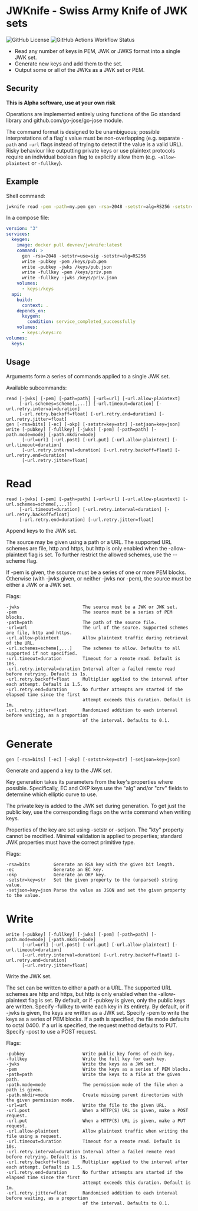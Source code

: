 # JWKnife - Swiss Army Knife of JWK sets

![GitHub License](https://img.shields.io/github/license/devnev/jwknife)
![GitHub Actions Workflow Status](https://img.shields.io/github/actions/workflow/status/devnev/jwknife/ci.yml?branch=main)

 - Read any number of keys in PEM, JWK or JWKS format into a single JWK set.
 - Generate new keys and add them to the set.
 - Output some or all of the JWKs as a JWK set or PEM.

## Security

**This is Alpha software, use at your own risk**

Operations are implemented entirely using functions of the Go standard library and github.com/go-jose/go-jose module.

The command format is designed to be unambiguous; possible interpretations of a flag's value must be non-overlapping (e.g. separate `-path` and `-url` flags instead of trying to detect if the value is a valid URL). Risky behaviour like outputting private keys or use plaintext protocols require an individual boolean flag to explicitly allow them (e.g. `-allow-plaintext` or `-fullkey`).

## Example

Shell command:

```sh
jwknife read -pem -path=my.pem gen -rsa=2048 -setstr=alg=RS256 -setstr=use=sig write -jwks -path=my-jwk.json
```

In a compose file:

```yml
version: "3"
services:
  keygen:
    image: docker pull devnev/jwknife:latest
    command: >
      gen -rsa=2048 -setstr=use=sig -setstr=alg=RS256
      write -pubkey -pem /keys/pub.pem
      write -pubkey -jwks /keys/pub.json
      write -fullkey -pem /keys/priv.pem
      write -fullkey -jwks /keys/priv.json
    volumes:
      - keys:/keys
  api:
    build:
      context: .
    depends_on:
      keygen:
        condition: service_completed_successfully
    volumes:
      - keys:/keys:ro
volumes:
  keys:
```

## Usage

Arguments form a series of commands applied to a single JWK set.

Available subcommands:

```
read [-jwks] [-pem] [-path=path] [-url=url] [-url.allow-plaintext]
     [-url.schemes=scheme[,...]] [-url.timeout=duration] [-url.retry.interval=duration]
     [-url.retry.backoff=float] [-url.retry.end=duration] [-url.retry.jitter=float]
gen [-rsa=bits] [-ec] [-okp] [-setstr=key=str] [-setjson=key=json]
write [-pubkey] [-fullkey] [-jwks] [-pem] [-path=path] [-path.mode=mode] [-path.mkdir=mode]
      [-url=url] [-url.post] [-url.put] [-url.allow-plaintext] [-url.timeout=duration]
      [-url.retry.interval=duration] [-url.retry.backoff=float] [-url.retry.end=duration]
      [-url.retry.jitter=float]
```

# Read

```
read [-jwks] [-pem] [-path=path] [-url=url] [-url.allow-plaintext] [-url.schemes=scheme[,...]]
     [-url.timeout=duration] [-url.retry.interval=duration] [-url.retry.backoff=float]
     [-url.retry.end=duration] [-url.retry.jitter=float]
```

Append keys to the JWK set.

The source may be given using a path or a URL. The supported URL schemes are file, http and https,
but http is only enabled when the -allow-plaintext flag is set. To further restrict the allowed
schemes, use the --scheme flag.

If -pem is given, the ssource must be a series of one or more PEM blocks. Otherwise (with -jwks
given, or neither -jwks nor -pem), the source must be either a JWK or a JWK set.

Flags:

```
-jwks                        The source must be a JWK or JWK set.
-pem                         The source must be a series of PEM blocks.
-path=path                   The path of the source file.
-url=url                     The url of the source. Supported schemes are file, http and https.
-url.allow-plaintext         Allow plaintext traffic during retrieval of the URL.
-url.schemes=scheme[,...]    The schemes to allow. Defaults to all supported if not specified.
-url.timeout=duration        Timeout for a remote read. Default is 10s.
-url.retry.interval=duration Interval after a failed remote read before retrying. Default is 1s.
-url.retry.backoff=float     Multiplier applied to the interval after each attempt. Default is 1.5.
-url.retry.end=duration      No further attempts are started if the elapsed time since the first
                             attempt exceeds this duration. Default is 1m.
-url.retry.jitter=float      Randomised addition to each interval before waiting, as a proportion
                             of the interval. Defaults to 0.1.
```

# Generate

```
gen [-rsa=bits] [-ec] [-okp] [-setstr=key=str] [-setjson=key=json]
```

Generate and append a key to the JWK set.

Key generation takes its parameters from the key's properties where possible. Specifically, EC and
OKP keys use the "alg" and/or "crv" fields to determine which elliptic curve to use.

The private key is added to the JWK set during generation. To get just the public key, use the
corresponding flags on the write command when writing keys.

Properties of the key are set using -setstr or -setjson. The "kty" property cannot be modified.
Minimal validation is applied to properties; standard JWK properties must have the correct primitive
type.

Flags:
```
-rsa=bits         Generate an RSA key with the given bit length.
-ec               Generate an EC key.
-okp              Generate an OKP key.
-setstr=key=str   Set the given property to the (unparsed) string value.
-setjson=key=json Parse the value as JSON and set the given property to the value.
```

# Write

```
write [-pubkey] [-fullkey] [-jwks] [-pem] [-path=path] [-path.mode=mode] [-path.mkdir=mode]
      [-url=url] [-url.post] [-url.put] [-url.allow-plaintext] [-url.timeout=duration]
      [-url.retry.interval=duration] [-url.retry.backoff=float] [-url.retry.end=duration]
      [-url.retry.jitter=float]
```

Write the JWK set.

The set can be written to either a path or a URL. The supported URL schemes are http and https, but
http is only enabled when the -allow-plaintext flag is set. By default, or if -pubkey is given, only
the public keys are written. Specify -fullkey to write each key in its entirety. By default, or if
-jwks is given, the keys are written as a JWK set. Specify -pem to write the keys as a series of PEM
blocks. If a path is specified, the file mode defaults to octal 0400. If a url is specified, the
request method defaults to PUT. Specify -post to use a POST request.

Flags:
```
-pubkey                      Write public key forms of each key.
-fullkey                     Write the full key for each key.
-jwks                        Write the keys as a JWK set.
-pem                         Write the keys as a series of PEM blocks.
-path=path                   Write the keys to a file at the given path.
-path.mode=mode              The permission mode of the file when a path is given.
-path.mkdir=mode             Create missing parent directories with the given permission mode.
-url=url                     Write the file to the given URL.
-url.post                    When a HTTP(S) URL is given, make a POST request.
-url.put                     When a HTTP(S) URL is given, make a PUT request.
-url.allow-plaintext         Allow plaintext traffic when writing the file using a request.
-url.timeout=duration        Timeout for a remote read. Default is 10s.
-url.retry.interval=duration Interval after a failed remote read before retrying. Default is 1s.
-url.retry.backoff=float     Multiplier applied to the interval after each attempt. Default is 1.5.
-url.retry.end=duration      No further attempts are started if the elapsed time since the first
                             attempt exceeds this duration. Default is 1m.
-url.retry.jitter=float      Randomised addition to each interval before waiting, as a proportion
                             of the interval. Defaults to 0.1.
```
